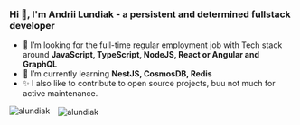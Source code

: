 ### Hi 👋, I'm Andrii Lundiak - a persistent and determined fullstack developer

<!--
**alundiak/alundiak** is a ✨ _special_ ✨ repository because its `README.md` (this file) appears on your GitHub profile.
-->

- 👯 I’m looking for the full-time regular employment job with Tech stack around **JavaScript, TypeScript, NodeJS, React or Angular and GraphQL**
- 🌱 I’m currently learning **NestJS, CosmosDB, Redis**
- ✨ I also like to contribute to open source projects, buu not much for active maintenance.

<p>
<img align="left" src="https://github-readme-stats.vercel.app/api/top-langs?username=alundiak&show_icons=true&locale=en&layout=compact&langs_count=6" alt="alundiak" />
&nbsp; &nbsp;<img align="center" src="https://github-readme-stats.vercel.app/api?username=alundiak&show_icons=true&locale=en" alt="alundiak" />
</p>
